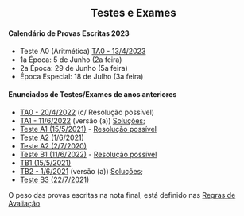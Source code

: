
<h2 align="center"> Testes e Exames </h2>  

#### Calendário de Provas Escritas 2023
- Teste A0 (Aritmética) [TA0 - 13/4/2023](http://cfloren.wdfiles.com/local--files/discreta/TA0-23.pdf)
- 1a Época: 5 de Junho (2a feira)
- 2a Época: 29 de Junho (5a feira)
- Época Especial: 18 de Julho (3a feira)

#### Enunciados de Testes/Exames de anos anteriores

- [TA0 - 20/4/2022](http://cfloren.wdfiles.com/local--files/discreta/TA0-c-sol.pdf) (c/ Resolução possível)
- [TA1 - 11/6/2022](http://cfloren.wdfiles.com/local--files/discreta/TA1a-22.pdf) (versão (a)) [Soluções](http://cfloren.wdfiles.com/local--files/discreta/TA1-22sol.pdf); &nbsp; &nbsp; 
- [Teste A1 (15/5/2021)](http://cfloren.wdfiles.com/local--files/discreta/TA1-21.pdf) - [Resolução possível](http://cfloren.wdfiles.com/local--files/discreta/TA1-21-Res.pdf)
- [Teste A2 (1/6/2021)](http://cfloren.wdfiles.com/local--files/discreta/TA2-21.pdf) 
- [Teste A2 (2/7/2020)](http://cfloren.wdfiles.com/local--files/discreta/TA2-20.pdf) 
- [Teste B1 (11/6/2022)](http://cfloren.wdfiles.com/local--files/discreta/TB1a-22.pdf) - [Resolução possível](http://cfloren.wdfiles.com/local--files/discreta/TB1-22-Res.pdf)
- [TB1 (15/5/2021)](http://cfloren.wdfiles.com/local--files/discreta/TB1.pdf) 
- [TB2 - 1/6/2021](http://cfloren.wdfiles.com/local--files/discreta/TB2.pdf) (versão (a)) [Soluções](http://cfloren.wdfiles.com/local--files/discreta/TB2-21sol.pdf); &nbsp; &nbsp; 
- [Teste B3 (22/7/2021)](http://cfloren.wdfiles.com/local--files/discreta/TB3.pdf) 

O peso das provas escritas na nota final, está definido nas [Regras de Avaliação](avaliacao.md)
